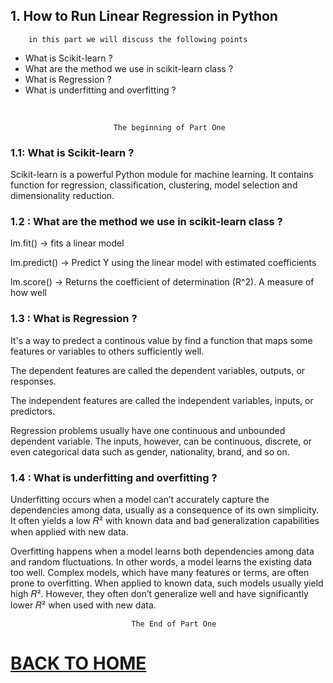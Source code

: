 ## 1. How to Run Linear Regression in Python

        in this part we will discuss the following points

* What is Scikit-learn ?
* What are the method we use in scikit-learn class ?
* What is Regression  ?
* What is underfitting and overfitting ?

<br/>

                           The beginning of Part One

### 1.1: What is Scikit-learn ?

Scikit-learn is a powerful Python module for machine learning. It contains function for regression, classification, clustering, model selection and dimensionality reduction.

### 1.2 : What are the method we use in scikit-learn class ?

lm.fit() -> fits a linear model

lm.predict() -> Predict Y using the linear model with estimated coefficients

lm.score() -> Returns the coefficient of determination (R^2). A measure of how well

### 1.3 : What is Regression ?

It's a way to predect a continous value by find a function that maps some features or variables to others sufficiently well.

The dependent features are called the dependent variables, outputs, or responses.

The independent features are called the independent variables, inputs, or predictors.

Regression problems usually have one continuous and unbounded dependent variable. The inputs, however, can be continuous, discrete, or even categorical data such as gender, nationality, brand, and so on.

### 1.4 : What is underfitting and overfitting ?

Underfitting occurs when a model can’t accurately capture the dependencies among data, usually as a consequence of its own simplicity. It often yields a low 𝑅² with known data and bad generalization capabilities when applied with new data.

Overfitting happens when a model learns both dependencies among data and random fluctuations. In other words, a model learns the existing data too well. Complex models, which have many features or terms, are often prone to overfitting. When applied to known data, such models usually yield high 𝑅². However, they often don’t generalize well and have significantly lower 𝑅² when used with new data.
<br/>

    
                               The End of Part One

# [BACK TO HOME](https://jehadabuawwad.github.io/reading-notes)
